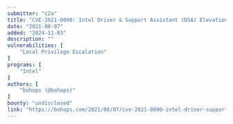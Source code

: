 ```yaml
---
submitter: "c2a"
title: "CVE-2021-0090: Intel Driver & Support Assistant (DSA) Elevation Of Privilege (EOP)"
date: "2021-08-07"
added: "2024-11-03"
description: ""
vulnerabilities: [
    "Local Privilege Escalation"
]
programs: [
    "Intel"
]
authors: [
    "bohops (@bohops)"
]
bounty: "undisclosed"
link: "https://bohops.com/2021/08/07/cve-2021-0090-intel-driver-support-assistant-dsa-elevation-of-privilege-eop/"
---
```




